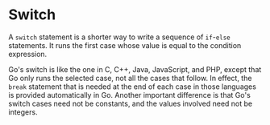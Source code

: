 # Switch


A `switch` statement is a shorter way to write a sequence of `if`-`else` statements.
It runs the first case whose value is equal to the condition expression.

Go's switch is like the one in C, C++, Java, JavaScript, and PHP,
except that Go only runs the selected case, not all the cases that follow.
In effect, the `break` statement that is needed at the end of each case in those
languages is provided automatically in Go.
Another important difference is that Go's switch cases need not
be constants, and the values involved need not be integers.

